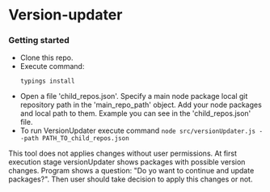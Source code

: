 # Version-updater

### Getting started

- Clone this repo.
- Execute command:
  ```
  typings install
  ```
- Open a file 'child_repos.json'. Specify a main node package local git repository path in the 'main_repo_path' object. Add your node packages and local path to them. Example you can see in the 'child_repos.json' file.
- To run VersionUpdater execute command `node src/versionUpdater.js --path PATH_TO_child_repos.json`

This tool does not applies changes without user permissions. At first execution stage versionUpdater shows packages with possible version changes. Program shows a question: "Do yo want to continue and update packages?". Then user should take decision to apply this changes or not. 
